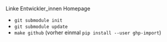 Linke Entwickler_innen Homepage

* `git submodule init`
* `git submodule update`
* `make github` (vorher einmal `pip install --user ghp-import`)
